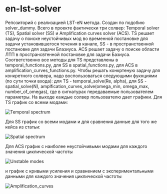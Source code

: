 # en-lst-solver
Репозиторий с реализацией LST-eN метода. Создан по подобию solver_dummy. Всего в проекте фактически три солвер: Temporal solver (TS), Spatial solver (SS) и Amplification curves solver (ACS). TS решает задачу о поиске неустойчивых мод во временной постановке для задачи установившегося течения в канале, SS - в пространственной постановке для задачи Блазиуса. ACS решает задачу о поиске области ЛТП в пространсвтенной постановке для задачи Базиуса. Соответственно все методы для TS представлены в temporal_functions.py, для SS в spatial_functions.py, для ACS в amplification_curves_functions.py. Чтобы решать конкртеную задачу для конкретного солвера, надо воспользоваться следующими фукнциями (по сути точки входа): для TS - temporal_solve(Re, alpha), для SS - spatial_solve(N), amplfication_curves_solve(omega_min, omega_max, number_of_omegas), где в сигнатурах передаваемые пользователем параметры. На выходе каждые солвер пользователю дает графики. 
Для TS график со всеми модами:

![Temporal spectrum](https://user-images.githubusercontent.com/11145647/143885599-c44b71e9-18a1-4937-a7bf-e411f5debcbc.jpg)

Для SS график со всеми модами и для сравнения данные для того же кейса из статьи:

![Spatial spectrum](https://user-images.githubusercontent.com/11145647/143885796-4608a2b0-a867-4e6c-b342-a4000544f931.png)

Для ACS график с наиболее неустойчивыми модами для каждого значения циклической частоты

![Unstable modes](https://user-images.githubusercontent.com/11145647/143885979-056e60fa-45ba-4bb9-a2e6-930d10c3aee4.jpg)

и график с кривыми усиления и сравнением с экспериментальными данными для каждого значения циклической частоты

![Amplification_curves](https://user-images.githubusercontent.com/11145647/143886068-a51dc489-ae11-4d3d-9235-ccf49e277261.jpg)
